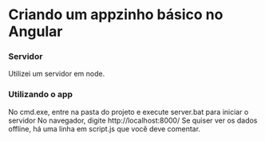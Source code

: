 # Criando um appzinho básico no Angular

### Servidor

Utilizei um servidor em node.

### Utilizando o app

No cmd.exe, entre na pasta do projeto e execute server.bat para iniciar o servidor
No navegador, digite http://localhost:8000/
Se quiser ver os dados offline, há uma linha em script.js que você deve comentar.



